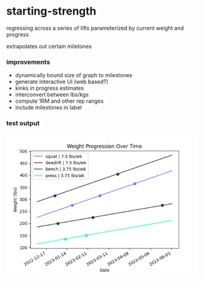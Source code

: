 # starting-strength

regressing across a series of lifts parameterized by current weight and progress

extrapolates out certain miletones

### improvements
- dynamically bound size of graph to milestones
- generate interactive UI (web based?)
- kinks in progress estimates
- interconvert between lbs/kgs
- compute 1RM and other rep ranges
- include milestones in label

### test output
![test_output](/img/test_v1.png)

